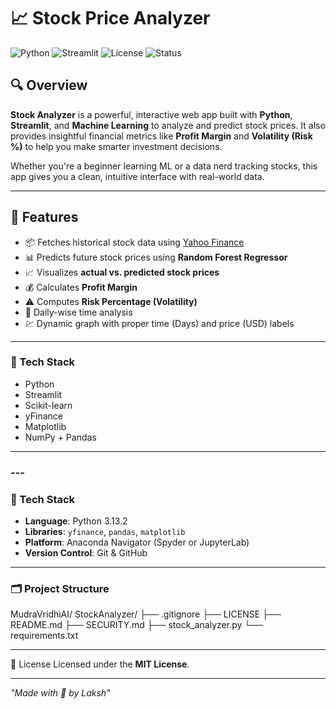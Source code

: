 # 📈 Stock Price Analyzer

![Python](https://img.shields.io/badge/Python-3.10+-blue.svg)
![Streamlit](https://img.shields.io/badge/Streamlit-App-ff4b4b)
![License](https://img.shields.io/badge/License-MIT-green.svg)
![Status](https://img.shields.io/badge/Status-Active-brightgreen)

## 🔍 Overview

**Stock Analyzer** is a powerful, interactive web app built with **Python**, **Streamlit**, and **Machine Learning** to analyze and predict stock prices. It also provides insightful financial metrics like **Profit Margin** and **Volatility (Risk %)** to help you make smarter investment decisions.

Whether you're a beginner learning ML or a data nerd tracking stocks, this app gives you a clean, intuitive interface with real-world data.

---

## 🚀 Features

- 📦 Fetches historical stock data using [Yahoo Finance](https://finance.yahoo.com/)
- 📊 Predicts future stock prices using **Random Forest Regressor**
- 📈 Visualizes **actual vs. predicted stock prices**
- 💰 Calculates **Profit Margin**
- ⚠️ Computes **Risk Percentage (Volatility)**
- 📅 Daily-wise time analysis
- 💹 Dynamic graph with proper time (Days) and price (USD) labels

---

### 🔧 Tech Stack

- Python 
- Streamlit 
- Scikit-learn 
- yFinance 
- Matplotlib 
- NumPy + Pandas 

---

### ---

### 🔧 Tech Stack

- **Language**: Python 3.13.2 
- **Libraries**: `yfinance`, `pandas`, `matplotlib`  
- **Platform**: Anaconda Navigator (Spyder or JupyterLab)  
- **Version Control**: Git & GitHub

---

### 🗂️ Project Structure

MudraVridhiAI/
StockAnalyzer/ 
├── .gitignore 
├── LICENSE 
├── README.md 
├── SECURITY.md
├── stock_analyzer.py 
└── requirements.txt

---

📄 License
Licensed under the **MIT License**.

---

*"Made with 🤍 by Laksh"*

